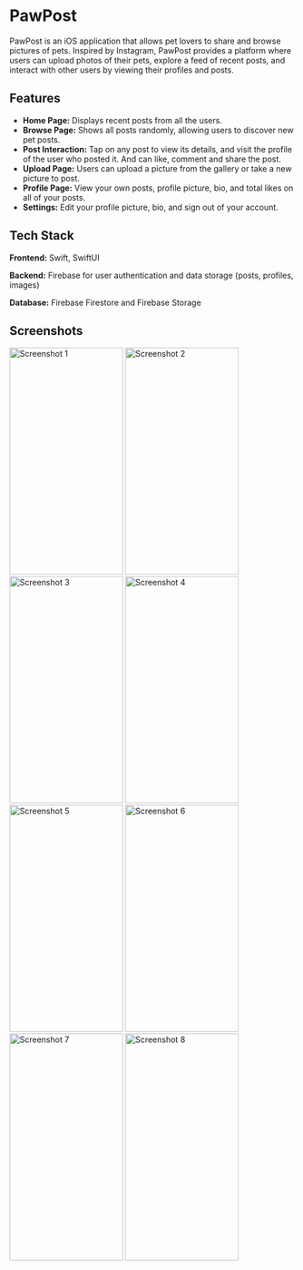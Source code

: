 
# PawPost

PawPost is an iOS application that allows pet lovers to share and browse pictures of pets. Inspired by Instagram, PawPost provides a platform where users can upload photos of their pets, explore a feed of recent posts, and interact with other users by viewing their profiles and posts.


## Features

- **Home Page:** Displays recent posts from all the users.
- **Browse Page:** Shows all posts randomly, allowing users to discover new pet posts.
- **Post Interaction:** Tap on any post to view its details, and visit the profile of the user who posted it. And can like, comment and share the post.
- **Upload Page:** Users can upload a picture from the gallery or take a new picture to post.
- **Profile Page:** View your own posts, profile picture, bio, and total likes on all of your posts.
- **Settings:** Edit your profile picture, bio, and sign out of your account.



## Tech Stack

**Frontend:** Swift, SwiftUI

**Backend:** Firebase for user authentication and data storage (posts, profiles, images)

**Database:** Firebase Firestore and Firebase Storage

## Screenshots

<img src="(https://github.com/user-attachments/assets/760e5d91-05b4-4eae-a12c-be4daeaa582a)" alt="Screenshot 1" width="200" height="400" />
<img src="(https://github.com/user-attachments/assets/41e7ccc5-06b2-4f2f-a066-0e745e1da2a7)" alt="Screenshot 2" width="200" height="400" />
<img src="(https://github.com/user-attachments/assets/120570dd-abe8-4bef-bd25-0d2137089339)" alt="Screenshot 3" width="200" height="400" />
<img src="(https://github.com/user-attachments/assets/11aa672a-4389-43cf-aa23-e0fbc3f66c99)" alt="Screenshot 4" width="200" height="400" />
<img src="(https://github.com/user-attachments/assets/c0715877-3813-4c2c-a885-c1a8f5d50077))" alt="Screenshot 5" width="200" height="400" />
<img src="(https://github.com/user-attachments/assets/b49b59ba-8c24-49f9-86fa-529890394f98)" alt="Screenshot 6" width="200" height="400" />
<img src="(https://github.com/user-attachments/assets/4a6b941b-18c3-4a4b-91a7-bec9f25cb672)" alt="Screenshot 7" width="200" height="400" />
<img src="(https://github.com/user-attachments/assets/98aaca06-e707-4728-aa7d-3480efcfbd03)" alt="Screenshot 8" width="200" height="400" />




